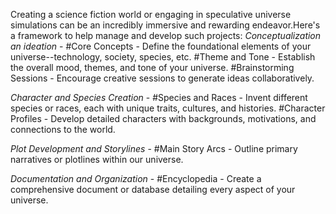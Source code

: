 Creating a science fiction world or engaging in speculative universe simulations can be an incredibly immersive and rewarding endeavor.Here's a framework to help manage and develop such projects:
*Conceptualization an ideation* - 
#Core Concepts -
Define the foundational elements of your universe--technology, society, species, etc.
#Theme and Tone - 
Establish the overall mood, themes, and tone of your universe.
#Brainstorming Sessions -
Encourage creative sessions to generate ideas collaboratively.

*Character and Species Creation* -
#Species and Races -
Invent different species or races, each with unique traits, cultures, and histories.
#Character Profiles - 
Develop detailed characters with backgrounds, motivations, and connections to the world.

*Plot Development and Storylines* -
#Main Story Arcs -
Outline primary narratives or plotlines within our universe.

*Documentation and Organization* -
#Encyclopedia -
Create a comprehensive document or database detailing every aspect of your universe.
